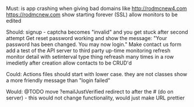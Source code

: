 Must:
is app crashing when giving bad domains like http://rodmcnew4.com
https://rodmcnew.com show starting forever (SSL)
allow monitors to be edited

Should:
signup - captcha becomes "invalid" and you get stuck after second attempt
Get reset password working and show the message: "Your password has been changed. You may now login."
Make contact us form
add a test of the API server to third party up-time monitoring
refresh monitor detail with setinterval type thing
refreash many times in a row imedietly after creation
allow contacts to be CRUD'd

Could:
Actions files should start with lower case. they are not classes
show a more friendly message than "login failed"

Would:
@TODO move ?emailJustVerified redirect to after the # (do on server) - this would not change functionality, would just make URL prettier
